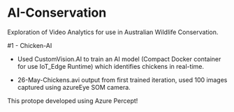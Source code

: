 # AI-Conservation

Exploration of Video Analytics for use in Australian Wildlife Conservation.

#1 - Chicken-AI
- Used CustomVision.AI to train an AI model (Compact Docker container for use IoT_Edge Runtime) which identifies chickens in real-time.

- 26-May-Chickens.avi output from first trained iteration, used 100 images captured using azureEye SOM camera.

This protope developed using Azure Percept!


